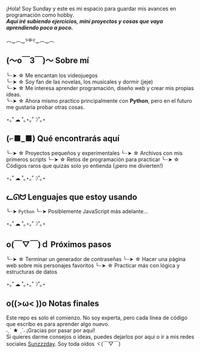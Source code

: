 ¡Hola! Soy Sunday y este es mi espacio para guardar mis avances en programación como hobby.  
***Aquí iré subiendo ejercicios, mini proyectos y cosas que vaya aprendiendo poco a poco.***

︵‿︵‿୨𖤐୧‿︵‿︵

## (～o￣3￣)～ Sobre mí
╰┈➤ ☆ Me encantan los videojuegos  
╰┈➤ ☆ Soy fan de las novelas, los musicales y dormir (jeje)  
╰┈➤ ☆ Me interesa aprender programación, diseño web y crear mis propias ideas.  
╰┈➤ ☆ Ahora mismo practico principalmente con **Python**, pero en el futuro me gustaria probar otras cosas.  

⋆｡˚ ☁︎ ˚｡⋆｡˚☽˚｡⋆

## (⌐■_■) Qué encontrarás aquí
╰┈➤ ☆ Proyectos pequeños y experimentales
╰┈➤ ☆ Archivos con mis primeros scripts
╰┈➤ ☆ Retos de programación para practicar
╰┈➤ ☆ Códigos raros que quizás solo yo entienda (¡pero me divierten!)

⋆｡˚ ☁︎ ˚｡⋆｡˚☽˚｡⋆

## ᓚᘏᗢ Lenguajes que estoy usando
╰┈➤ `Python`
╰┈➤ Posiblemente JavaScript más adelante...

⋆｡˚ ☁︎ ˚｡⋆｡˚☽˚｡⋆

## o(￣▽￣)ｄ Próximos pasos
╰┈➤ ☆ Terminar un generador de contraseñas 
╰┈➤ ☆ Hacer una página web sobre mis personajes favoritos
╰┈➤ ☆ Practicar más con lógica y estructuras de datos

⋆｡˚ ☁︎ ˚｡⋆｡˚☽˚｡⋆

## o((>ω< ))o Notas finales
Este repo es solo el comienzo. No soy experta, pero cada línea de código que escribo es para aprender algo nuevo.  
                ˗ˏˋ ★ ˎˊ˗
       ¡Gracias por pasar por aquí!  
Si quieres darme consejos o ideas, puedes dejarlos por aqui o ir 
a mis redes sociales [Sunzzzday](https://x.com/Sunzzzday). Soy toda oídos ヾ(￣▽￣)

